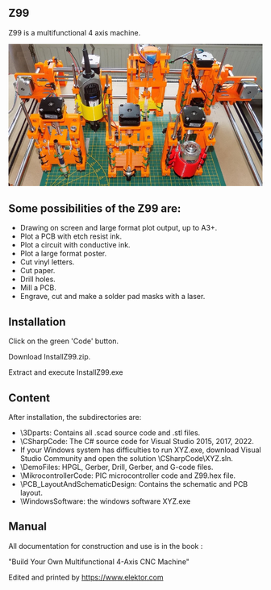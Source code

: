 ## Z99

Z99 is a multifunctional 4 axis machine.

<img src="CoverManualB.png">

## Some possibilities of the Z99 are:

- Drawing on screen and large format plot output, up to A3+.
- Plot a PCB with etch resist ink.
- Plot a circuit with conductive ink.
- Plot a large format poster.
- Cut vinyl letters.
- Cut paper.
- Drill holes.
- Mill a PCB.
- Engrave, cut and make a solder pad masks with a laser.


## Installation

Click on the green 'Code' button.

Download InstallZ99.zip.

Extract and execute InstallZ99.exe

## Content

After installation, the subdirectories are:
- \3Dparts: Contains all .scad source code and .stl files.
- \CSharpCode: The C# source code for Visual Studio 2015, 2017, 2022.
- If your Windows system has difficulties to run XYZ.exe, download Visual Studio Community and open the solution \CSharpCode\XYZ.sln. 
- \DemoFiles: HPGL, Gerber, Drill, Gerber, and G-code files.
- \MikrocontrollerCode: PIC microcontroller code and Z99.hex file. 
- \PCB_LayoutAndSchematicDesign: Contains the schematic and PCB layout.
- \WindowsSoftware: the windows software XYZ.exe


## Manual

All documentation for construction and use is in the book :

"Build Your Own Multifunctional 4-Axis CNC Machine"

Edited and printed by https://www.elektor.com


